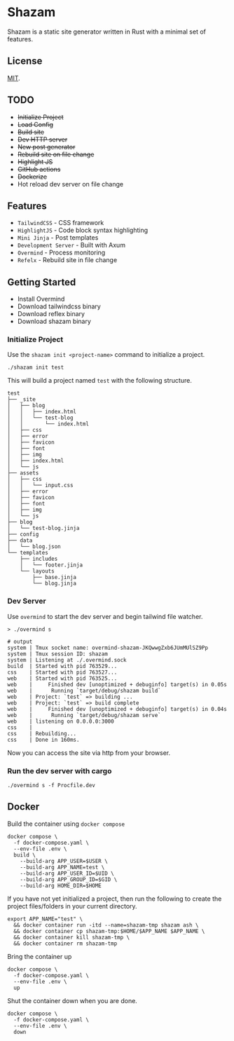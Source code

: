 # Shazam
Shazam is a static site generator written in Rust with 
a minimal set of features.

## License
[MIT](LICENSE).

## TODO
* ~~Initialize Project~~
* ~~Load Config~~
* ~~Build site~~
* ~~Dev HTTP server~~
* ~~New post generator~~
* ~~Rebuild site on file change~~
* ~~Highlight JS~~
* ~~GitHub actions~~
* ~~Dockerize~~
* Hot reload dev server on file change

## Features
* `TailwindCSS` - CSS framework
* `HighlightJS` - Code block syntax highlighting
* `Mini Jinja` - Post templates
* `Development Server` - Built with Axum
* `Overmind` - Process monitoring
* `Refelx` - Rebuild site in file change

## Getting Started
* Install Overmind
* Download tailwindcss binary
* Download reflex binary
* Download shazam binary

### Initialize Project
Use the `shazam init <project-name>` command to initialize a project.
```
./shazam init test
```

This will build a project named `test` with the following structure.
```
test
├── _site
│   ├── blog
│   │   ├── index.html
│   │   └── test-blog
│   │       └── index.html
│   ├── css
│   ├── error
│   ├── favicon
│   ├── font
│   ├── img
│   ├── index.html
│   └── js
├── assets
│   ├── css
│   │   └── input.css
│   ├── error
│   ├── favicon
│   ├── font
│   ├── img
│   └── js
├── blog
│   └── test-blog.jinja
├── config
├── data
│   └── blog.json
└── templates
    ├── includes
    │   └── footer.jinja
    └── layouts
        ├── base.jinja
        └── blog.jinja
```

### Dev Server
Use `overmind` to start the dev server and begin tailwind file watcher.
```
> ./overmind s

# output
system | Tmux socket name: overmind-shazam-JKQwwgZxb6JUmMUlSZ9Pp
system | Tmux session ID: shazam
system | Listening at ./.overmind.sock
build  | Started with pid 763529...
css    | Started with pid 763527...
web    | Started with pid 763525...
web    |     Finished dev [unoptimized + debuginfo] target(s) in 0.05s
web    |      Running `target/debug/shazam build`
web    | Project: `test` => building ...
web    | Project: `test` => build complete
web    |     Finished dev [unoptimized + debuginfo] target(s) in 0.04s
web    |      Running `target/debug/shazam serve`
web    | listening on 0.0.0.0:3000
css    | 
css    | Rebuilding...
css    | Done in 160ms.
```

Now you can access the site via http from your browser.

### Run the dev server with cargo
```
./overmind s -f Procfile.dev
```

## Docker
Build the container using `docker compose`
```
docker compose \
  -f docker-compose.yaml \
  --env-file .env \
  build \
    --build-arg APP_USER=$USER \
    --build-arg APP_NAME=test \
    --build-arg APP_USER_ID=$UID \
    --build-arg APP_GROUP_ID=$GID \
    --build-arg HOME_DIR=$HOME
```

If you have not yet initialized a project, then run the following to 
create the project files/folders in your current directory.
```
export APP_NAME="test" \
  && docker container run -itd --name=shazam-tmp shazam ash \
  && docker container cp shazam-tmp:$HOME/$APP_NAME $APP_NAME \
  && docker container kill shazam-tmp \
  && docker container rm shazam-tmp
```

Bring the container up
```
docker compose \
  -f docker-compose.yaml \
  --env-file .env \
  up
```

Shut the container down when you are done.
```
docker compose \
  -f docker-compose.yaml \
  --env-file .env \
  down
```